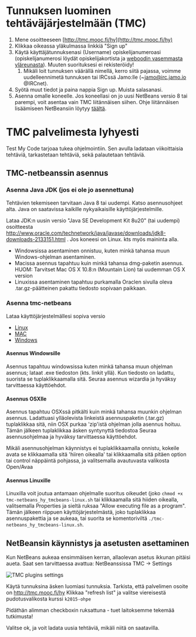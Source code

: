 # Tunnuksen luominen tehtäväjärjestelmään (TMC)

1. Mene osoitteeseen [http://tmc.mooc.fi/hy](http://tmc.mooc.fi/hy)
2. Klikkaa oikeassa yläkulmassa linkkiä "Sign up"
3. Käytä käyttäjätunnuksenasi (Username) opiskelijanumeroasi (opiskelijanumerosi löydät opiskelijakortista ja [weboodin vasemmasta yläreunasta](http://weboodi.helsinki.fi/hy/)). Muuten suorituksesi ei rekisteröidy!
    1. Mikäli loit tunnuksen väärällä nimellä, kerro siitä pajassa, voimme uudelleennimetä tunnuksen tai IRCssä Jamo:lle  (~jamo@irc.jamo.io @IRCnet).
4. Syötä muut tiedot ja paina nappia Sign up. Muista salasanasi.
5. Asenna omalle koneelle. Jos koneellasi on jo uusi NetBeans versio 8 tai parempi, voit asentaa vain TMC liitännäisen siihen. Ohje liitännäisen lisäämiseen NetBeansiin löytyy  [täältä](https://github.com/UniversityHelsinkiTKTL/tmc-plugin-installation-guide/blob/master/NetbeansPlugininAsennusOlemassaOlevaanNetBeansiin.md).

# TMC palvelimesta lyhyesti

Test My Code tarjoaa tukea ohjelmointiin. Sen avulla ladataan viikoittaisia tehtäviä, tarkastetaan tehtäviä, sekä palautetaan tehtäviä.


## TMC-netbeanssin asennus

### Asenna Java JDK (jos ei ole jo asennettuna)

Tehtävien tekemiseen tarvitaan Java 8 tai uudempi. Katso asennusohjeet alta.
Java on saatavissa kaikille nykyaikaisille käyttöjärjestelmille.

Lataa JDK:n uusin versio "Java SE Development Kit 8u20" (tai uudempi) osoitteesta http://www.oracle.com/technetwork/java/javase/downloads/jdk8-downloads-2133151.html . Jos koneesi on Linux. kts myös maininta alla.

* Windowsissa asentaminen onnistuu, kuten minkä tahansa muun Windows-ohjelman asentaminen.
* Macissa asennus tapahtuu kuin minkä tahansa dmg-paketin asennus. HUOM: Tarvitset Mac OS X 10.8:n (Mountain Lion) tai uudemman OS X version
* Linuxissa asentaminen tapahtuu purkamalla Oraclen sivulla oleva .tar.gz-päätteinen pakattu tiedosto sopivaan paikkaan.


### Asenna tmc-netbeans

Lataa käyttöjärjestelmällesi sopiva versio

* [Linux](http://update.testmycode.net/installers/tmc-netbeans_hy/tmc-netbeans_hy_tmcbeans-linux.sh)
* [MAC](http://update.testmycode.net/installers/tmc-netbeans_hy/tmc-netbeans_hy_tmcbeans-macosx.tgz)
* [Windows](http://update.testmycode.net/installers/tmc-netbeans_hy/tmc-netbeans_hy_tmcbeans-windows.exe)

#### Asennus Windowsille

Asennus tapahtuu windowsissa kuten minkä tahansa muun ohjelman asennus; lataat .exe tiedoston (kts. linkit yllä). Kun tiedosto on ladattu, suorista se tuplaklikkaamalla sitä.
Seuraa asennus wizardia ja hyväksy tarvittaessa käyttöehdot.

#### Asennus OSXlle

Asennus tapahtuu OSXssä pitkälti kuin minkä tahansa muunkin ohjelman asennus.
Ladattuasi ylläolevista linkeistä asennuspaketin (.tar.gz) tuplaklikkaa sitä, niin OSX purkaa 'zip'istä ohjelman jolla asennus hoituu.
Tämän jälkeen tuplaklikkaa äsken syntynyttä tiedostoa
Seuraa asennusohjelmaa ja hyväksy tarvittaessa käyttöehdot.

Mikäli asennusohjelman käynnistys ei tuplaklikkaamalla onnistu, kokeile avata se klikkaamalla sitä 'hiiren oikealla' tai klikkaamalla sitä pitäen option tai control näppäintä pohjassa, ja valitsemalla avautuvasta valikosta Open/Avaa

#### Asennus Linuxille 

Linuxilla voit joutua antamaan ohjelmalle suoritus oikeudet (joko `chmod +x tmc-netbeans_hy_tmcbeans-linux.sh` tai klikkaamalla sitä hiiden oikealla, valitsemalla Properties ja sieltä ruksaa "Allow executing file as a program". Tämän jälkeen riippuen käyttöjärjestelmästä, joko tuplaklikkaa asennuspakettia ja se aukeaa, tai suorita se komentoriviltä `./tmc-netbeans_hy_tmcbeans-linux.sh`.

## NetBeansin käynnistys ja asetusten asettaminen

Kun NetBeans aukeaa ensimmäisen kerran, allaolevan asetus ikkunan pitäisi aueta. Saat sen tarvittaessa avattua: NetBeanssissa TMC -> Settings

![TMC plugins settings](https://www.cs.helsinki.fi/u/jarmoiso/tmcee/tmc-settings.jpg "TMC plugins settings")

Käytä tunnuksina äsken luomiasi tunnuksia.
Tarkista, että palvelimen osoite on http://tmc.mooc.fi/hy
Klikkaa "refresh list" ja valitse viereisestä pudotusvalikosta kurssi `k2015-ohpe`

Pidäthän alimman checkboxin ruksattuna - tuet laitoksemme tekemää tutkimusta!

Valitse ok, ja voit ladata uusia tehtäviä, mikäli niitä on saatavilla.
